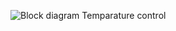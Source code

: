 ![Block diagram Temparature control](https://user-images.githubusercontent.com/85438544/144353675-53eeeb37-f912-4b19-9892-3d0ec5be7d68.jpg)

